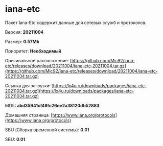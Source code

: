 # iana-etc

Пакет Iana-Etc содержит данные для сетевых служб и протоколов.

Версия: **20211004**

Размер: **0.57Mb**

Приоритет: **Необходимый**

Оригинальное расположение: [https://github.com/Mic92/iana-etc/releases/download/20211004/iana-etc-20211004.tar.gz](https://github.com/Mic92/iana-etc/releases/download/20211004/iana-etc-20211004.tar.gz)

Ссылка для загрузки: [https://lx4u.ru/downloads/packages/iana-etc-20211004.tar.gz](https://lx4u.ru/downloads/packages/iana-etc-20211004.tar.gz)

MD5: **abd35941cf49fc26ee2a38120db52883**

Домашняя страница: [https://www.iana.org/protocols](https://www.iana.org/protocols)

SBU (Сборка временной системы): **0.01**

SBU: **0.01**